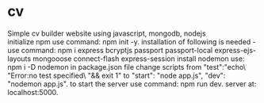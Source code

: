 # cv    
Simple cv builder website using javascript, mongodb, nodejs   
initialize npm use command: npm init -y.
installation of following is needed -   
use command: npm i express bcryptjs passport passport-local express-ejs-layouts mongooose connect-flash express-session
install nodemon use: npm i -D nodemon 
in package.json file change scripts from "test":"echo\ "Error:no test specified\ "&& exit 1" to "start": "node app.js", "dev": "nodemon app.js".
to start the server use command: npm run dev. 
server at: localhost:5000.
